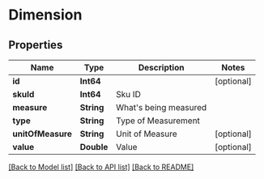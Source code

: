 # Dimension

## Properties
Name | Type | Description | Notes
------------ | ------------- | ------------- | -------------
**id** | **Int64** |  | [optional] 
**skuId** | **Int64** | Sku ID | 
**measure** | **String** | What&#39;s being measured | 
**type** | **String** | Type of Measurement | 
**unitOfMeasure** | **String** | Unit of Measure | [optional] 
**value** | **Double** | Value | [optional] 

[[Back to Model list]](../README.md#documentation-for-models) [[Back to API list]](../README.md#documentation-for-api-endpoints) [[Back to README]](../README.md)


